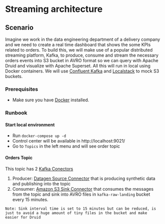 # Streaming architecture

## Scenario
Imagine we work in the data engineering department of a delivery company and we need to create a real time dashboard that shows the some KPIs related to orders. To build this, we will make use of a popular distributed streaming platform, Kafka, to produce, consume and stream the necessary orders events into S3 bucket in AVRO format so we can query with Apache Druid and visualize with Apache Superset.
All this will run in local using Docker containers. 
We will use [Confluent Kafka](https://developer.confluent.io/) and [Localstack](https://hub.docker.com/r/localstack/localstack) to mock S3 buckets.



### Prerequisites

- Make sure you have [Docker](https://docs.docker.com/engine/install/) installed.

### Runbook

#### Start local environment

- Run `docker-compose up -d`
- Control center will be available in http://localhost:9021/
- Go to `Topics` in the left menu and will see order topic

#### Orders Topic
This topic has 2 [Kafka Conectors](https://docs.confluent.io/platform/current/connect/kafka_connectors.html)
1. Producer: [Datagen Source Connector](https://docs.confluent.io/kafka-connectors/datagen/current/overview.html) that is producing synthetic data and publishing into the topic
2. Consumer: [Amazon S3 Sink Connector](https://docs.confluent.io/kafka-connectors/s3-sink/current/overview.html) that consumes the messages from the topic and sink into AVRO files in `kafka-raw-landing` bucket every 15 minutes.

```Note: Sink interval time is set to 15 minutes but can be reduced, is just to avoid a huge amount of tiny files in the bucket and make easier for Druid```


